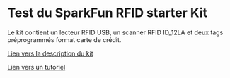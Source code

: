 # Test du SparkFun RFID starter Kit

Le kit contient un lecteur RFID USB, un scanner RFID ID_12LA et deux tags préprogrammés format carte de crédit.

[Lien vers la description du kit](https://www.sparkfun.com/products/13198?_ga=2.32719358.1725444577.1539675252-164434784.1539675252)

[Lien vers un tutoriel](https://learn.sparkfun.com/tutorials/sparkfun-rfid-starter-kit-hookup-guide?_ga=2.138162032.1725444577.1539675252-164434784.1539675252)
